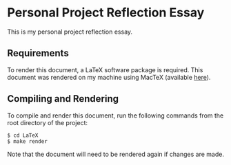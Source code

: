 # Personal Project Reflection Essay

This is my personal project reflection essay.

## Requirements

To render this document, a LaTeX software package is required. This
document was rendered on my machine using MacTeX (available
[here](http://www.tug.org/mactex/2011/)).

## Compiling and Rendering

To compile and render this document, run the following commands from the
root directory of the project:

```
$ cd LaTeX
$ make render
```

Note that the document will need to be rendered again if changes are made.
